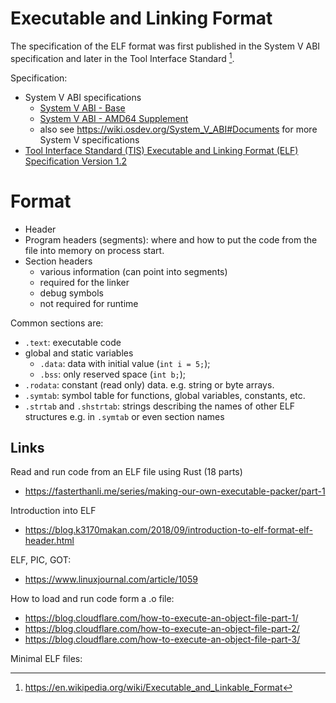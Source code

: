 # Executable and Linking Format

The specification of the ELF format was first published in the System V ABI specification and later in the Tool Interface Standard [^1].

Specification:
* System V ABI specifications
  * [System V ABI - Base](http://www.sco.com/developers/devspecs/gabi41.pdf)
  * [System V ABI - AMD64 Supplement](https://refspecs.linuxbase.org/elf/x86_64-abi-0.99.pdf)
  * also see https://wiki.osdev.org/System_V_ABI#Documents for more System V specifications
* [Tool Interface Standard (TIS) Executable and Linking Format (ELF) Specification Version 1.2](https://refspecs.linuxbase.org/elf/elf.pdf)

# Format

* Header
* Program headers (segments): where and how to put the code from the file into memory on process start.
* Section headers
  * various information (can point into segments)
  * required for the linker
  * debug symbols
  * not required for runtime

Common sections are:
* `.text`: executable code
* global and static variables
  * `.data`: data with initial value (`int i = 5;`);
  * `.bss`: only reserved space (`int b;`);
* `.rodata`: constant (read only) data. e.g. string or byte arrays.
* `.symtab`: symbol table for functions, global variables, constants, etc.
* `.strtab` and `.shstrtab`: strings describing the names of other ELF structures e.g. in `.symtab` or even section names

## Links
Read and run code from an ELF file using Rust (18 parts)
* https://fasterthanli.me/series/making-our-own-executable-packer/part-1

Introduction into ELF
* https://blog.k3170makan.com/2018/09/introduction-to-elf-format-elf-header.html

ELF, PIC, GOT:
* https://www.linuxjournal.com/article/1059

How to load and run code form a .o file:
* https://blog.cloudflare.com/how-to-execute-an-object-file-part-1/
* https://blog.cloudflare.com/how-to-execute-an-object-file-part-2/
* https://blog.cloudflare.com/how-to-execute-an-object-file-part-3/

Minimal ELF files:


[^1]: https://en.wikipedia.org/wiki/Executable_and_Linkable_Format
